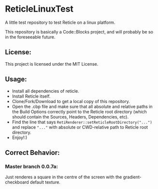 # ReticleLinuxTest
A little test repository to test Reticle on a linux platform.

This repository is basically a Code::Blocks project, and will probably be so in the foreseeable future.

## License:

This project is licensed under the MIT License.

## Usage:

 -  Install all dependencies of reticle. 
 -  Install Reticle itself.
 -  Clone/Fork/Download to get a local copy of this repository.
 -  Open the .cbp file and make sure that all absolute and relative paths in the Build Options correctly point to the Reticle root directory (which should contain the Sources, Headers, Dependencies, etc).
 -  Find the line that says `RetiRenderer::setReticleRootDirectory("...")` and replace `"..."` with absolute or CWD-relative path to Reticle root directory.
 -  Enjoy!:)

## Correct Behavior:

### Master branch 0.0.7a:

Just renderes a square in the centre of the screen with the gradient-checkboard default texture.
